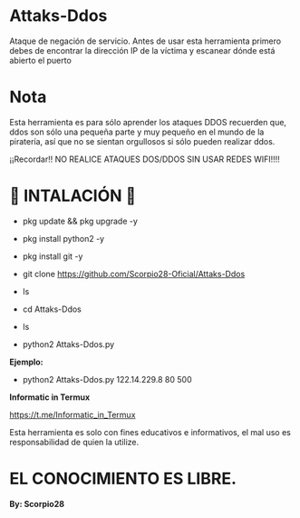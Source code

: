 # Attaks-Ddos

Ataque de negación de servicio. Antes de usar esta herramienta primero debes de encontrar la dirección IP de la víctima y escanear dónde está abierto el puerto

# Nota

Esta herramienta es para sólo aprender los ataques DDOS recuerden que, ddos son sólo una pequeña parte y muy pequeño en el mundo de la piratería, así que no se sientan orgullosos si sólo pueden realizar ddos.

¡¡Recordar!! NO REALICE ATAQUES DOS/DDOS SIN USAR REDES WIFI!!!!

# 🦂 INTALACIÓN 🦂

* pkg update && pkg upgrade -y

* pkg install python2 -y

* pkg install git -y

* git clone https://github.com/Scorpio28-Oficial/Attaks-Ddos

* ls

* cd Attaks-Ddos

* ls

* python2 Attaks-Ddos.py <ip> <port> <packet>

__Ejemplo:__

* python2 Attaks-Ddos.py 122.14.229.8 80 500

__Informatic in Termux__

https://t.me/Informatic_in_Termux

Esta herramienta es solo con fines educativos e informativos, el mal uso es responsabilidad de quien la utilize.

# EL CONOCIMIENTO ES LIBRE.

__By: Scorpio28__

